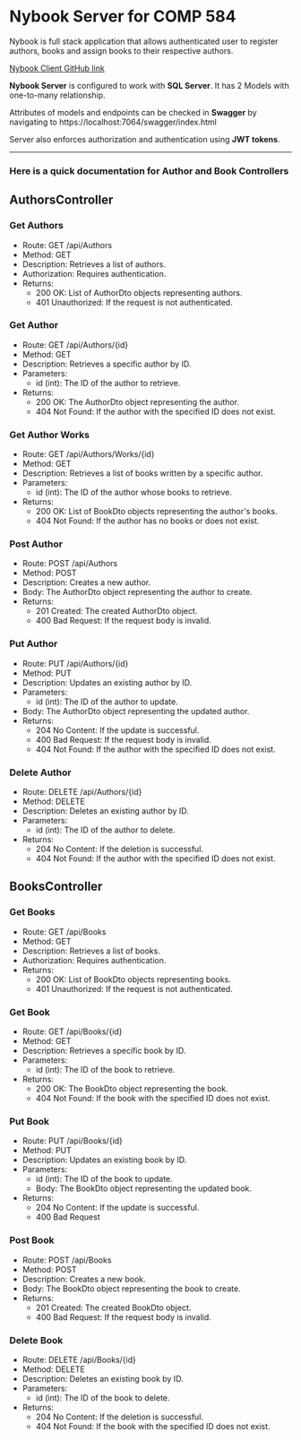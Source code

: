 # Nybook Server for COMP 584

Nybook is full stack application that allows authenticated user to register authors, books and assign books to their respective authors.

[Nybook Client GitHub link](https://github.com/nyvia-projects/NybookClient)

**Nybook Server** is configured to work with **SQL Server**. It has 2 Models with one-to-many relationship.

Attributes of models and endpoints can be checked in **Swagger** by navigating to https://localhost:7064/swagger/index.html

Server also enforces authorization and authentication using **JWT tokens**.

---

### Here is a quick documentation for Author and Book Controllers

## AuthorsController

### Get Authors

- Route: GET /api/Authors
- Method: GET
- Description: Retrieves a list of authors.
- Authorization: Requires authentication.
- Returns:
  - 200 OK: List of AuthorDto objects representing authors.
  - 401 Unauthorized: If the request is not authenticated.

### Get Author

- Route: GET /api/Authors/{id}
- Method: GET
- Description: Retrieves a specific author by ID.
- Parameters:
  - id (int): The ID of the author to retrieve.
- Returns:
  - 200 OK: The AuthorDto object representing the author.
  - 404 Not Found: If the author with the specified ID does not exist.

### Get Author Works

- Route: GET /api/Authors/Works/{id}
- Method: GET
- Description: Retrieves a list of books written by a specific author.
- Parameters:
  - id (int): The ID of the author whose books to retrieve.
- Returns:
  - 200 OK: List of BookDto objects representing the author's books.
  - 404 Not Found: If the author has no books or does not exist.

### Post Author

- Route: POST /api/Authors
- Method: POST
- Description: Creates a new author.
- Body: The AuthorDto object representing the author to create.
- Returns:
  - 201 Created: The created AuthorDto object.
  - 400 Bad Request: If the request body is invalid.

### Put Author

- Route: PUT /api/Authors/{id}
- Method: PUT
- Description: Updates an existing author by ID.
- Parameters:
  - id (int): The ID of the author to update.
- Body: The AuthorDto object representing the updated author.
- Returns:
  - 204 No Content: If the update is successful.
  - 400 Bad Request: If the request body is invalid.
  - 404 Not Found: If the author with the specified ID does not exist.

### Delete Author

- Route: DELETE /api/Authors/{id}
- Method: DELETE
- Description: Deletes an existing author by ID.
- Parameters:
  - id (int): The ID of the author to delete.
- Returns:
  - 204 No Content: If the deletion is successful.
  - 404 Not Found: If the author with the specified ID does not exist.

## BooksController

### Get Books

- Route: GET /api/Books
- Method: GET
- Description: Retrieves a list of books.
- Authorization: Requires authentication.
- Returns:
  - 200 OK: List of BookDto objects representing books.
  - 401 Unauthorized: If the request is not authenticated.

### Get Book

- Route: GET /api/Books/{id}
- Method: GET
- Description: Retrieves a specific book by ID.
- Parameters:
  - id (int): The ID of the book to retrieve.
- Returns:
  - 200 OK: The BookDto object representing the book.
  - 404 Not Found: If the book with the specified ID does not exist.

### Put Book

- Route: PUT /api/Books/{id}
- Method: PUT
- Description: Updates an existing book by ID.
- Parameters:
  - id (int): The ID of the book to update.
  - Body: The BookDto object representing the updated book.
- Returns:
  - 204 No Content: If the update is successful.
  - 400 Bad Request

### Post Book

- Route: POST /api/Books
- Method: POST
- Description: Creates a new book.
- Body: The BookDto object representing the book to create.
- Returns:
  - 201 Created: The created BookDto object.
  - 400 Bad Request: If the request body is invalid.

### Delete Book

- Route: DELETE /api/Books/{id}
- Method: DELETE
- Description: Deletes an existing book by ID.
- Parameters:
  - id (int): The ID of the book to delete.
- Returns:
  - 204 No Content: If the deletion is successful.
  - 404 Not Found: If the book with the specified ID does not exist.
